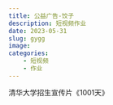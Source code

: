 ```yaml
---
title: 公益广告-饺子
description: 短视频作业
date: 2023-05-31
slug: gygg
image:
categories:
    - 短视频
    - 作业
---
```


清华大学招生宣传片《1001天》
